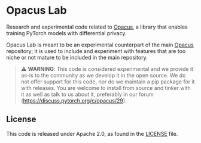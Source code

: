 # Opacus Lab

Research and experimental code related to [Opacus](https://opacus.ai), a library that enables training PyTorch models with differential privacy.

Opacus Lab is meant to be an experimental counterpart of the main [Opacus](https://opacus.ai) repository; it is used to include and experiment with features that are too niche or not mature to be included in the main repository.

> :warning: **WARNING**: This code is considered experimental and we provide it as-is to the community as we develop it in the open source. We do not offer support for this code, nor do we maintain a pip package for it with releases. You are welcome to install from source and tinker with it as well as talk to us about it, preferably in our forum (https://discuss.pytorch.org/c/opacus/29).


## License
This code is released under Apache 2.0, as found in the [LICENSE](https://github.com/facebookresearch/opacus-lab/tree/master/LICENSE) file.
